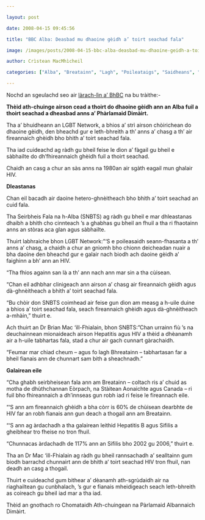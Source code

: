 ```yaml
---

layout: post

date: 2008-04-15 09:45:56

title: "BBC Alba: Deasbad mu dhaoine gèidh a’ toirt seachad fala"

image: /images/posts/2008-04-15-bbc-alba-deasbad-mu-dhaoine-geidh-a-toirt-seachad-fala.webp

author: Crìstean MacMhìcheil

categories: ["Alba", "Breatainn", "Lagh", "Poileataigs", "Saidheans", "Slàinte"]

---
```


Nochd an sgeulachd seo air [làrach-lìn a’ BhBC](http://www.bbc.co.uk/scotland/alba/naidheachdan/story/2008/04/080415_blood.shtml "Deasbad mu dhaoine gèidh a' toirt seachad fala") na bu tràithe:-

**Thèid ath-chuinge airson cead a thoirt do dhaoine gèidh ann an Alba fuil a thoirt seachad a dheasbad anns a’ Phàrlamaid Dimàirt.**

Tha a’ bhuidheann an LGBT Network, a bhios a’ strì airson chòirichean do dhaoine gèidh, den bheachd gur e leth-bhreith a th’ anns a’ chasg a th’ air fireannaich ghèidh bho bhith a’ toirt seachad fala.

Tha iad cuideachd ag ràdh gu bheil feise le dìon a’ fàgail gu bheil e sàbhailte do dh’fhireannaich ghèidh fuil a thoirt seachad.

Chaidh an casg a chur an sàs anns na 1980an air sgàth eagail mun ghalair HIV.

**Dleastanas**

Chan eil bacadh air daoine hetero-ghnèitheach bho bhith a’ toirt seachad an cuid fala.

Tha Seirbheis Fala na h-Alba (SNBTS) ag ràdh gu bheil e mar dhleastanas dhaibh a bhith cho cinnteach ’s a ghabhas gu bheil an fhuil a tha ri fhaotainn anns an stòras aca glan agus sàbhailte.

Thuirt labhraiche bhon LGBT Network:”‘S e poileasaidh seann-fhasanta a th’ anns a’ chasg, a chaidh a chur an gnìomh bho chionn deicheadan nuair a bha daoine den bheachd gur e galair nach biodh ach daoine gèidh a’ faighinn a bh’ ann an HIV.

“Tha fhios againn san là a th’ ann nach ann mar sin a tha cùisean.

“Chan eil adhbhar clinigeach ann airson a’ chasg air fireannaich gèidh agus dà-ghnèitheach a bhith a’ toirt seachad fala.

“Bu chòir don SNBTS coimhead air feise gun dìon am measg a h-uile duine a bhios a’ toirt seachad fala, seach fireannaich ghèidh agus dà-ghnèitheach a-mhàin,” thuirt e.

Ach thuirt an Dr Brian Mac ‘ill-Fhialain, bhon SNBTS:”Chan urrainn fiù ’s na deuchainnean mionaideach airson Hepatitis agus HIV a thèid a dhèanamh air a h-uile tabhartas fala, stad a chur air gach cunnart gàrachaidh.

“Feumar mar chiad cheum – agus fo lagh Bhreatainn – tabhartasan far a bheil fianais ann de chunnart sam bith a sheachnadh.”

**Galairean eile**

“Cha ghabh seirbheisean fala ann am Breatainn – coltach ris a’ chuid as motha de dhùthchannan Eòrpach, na Stàitean Aonaichte agus Canada – ri fuil bho fhireannaich a dh’innseas gun robh iad ri feise le fireannach eile.

“‘S ann am fireannaich ghèidh a bha còrr is 60% de chùisean dearbhte de HIV far an robh fianais ann gun deach a thogail ann am Breatainn.

“‘S ann ag àrdachadh a tha galairean leithid Hepatitis B agus Sifilis a gheibhear tro fheise no tron fhuil.

“Chunnacas àrdachadh de 117% ann an Sifilis bho 2002 gu 2006,” thuirt e.

Tha an Dr Mac ‘ill-Fhialain ag ràdh gu bheil rannsachadh a’ sealltainn gum biodh barrachd chunnairt ann de bhith a’ toirt seachad HIV tron fhuil, nan deadh an casg a thogail.

Thuirt e cuideachd gum bithear a’ dèanamh ath-sgrùdaidh air na riaghailtean gu cunbhalach, ’s gur e fianais mheidigeach seach leth-bhreith as coireach gu bheil iad mar a tha iad.

Thèid an gnothach ro Chomataidh Ath-chuingean na Pàrlamaid Albannaich Dimàirt.
